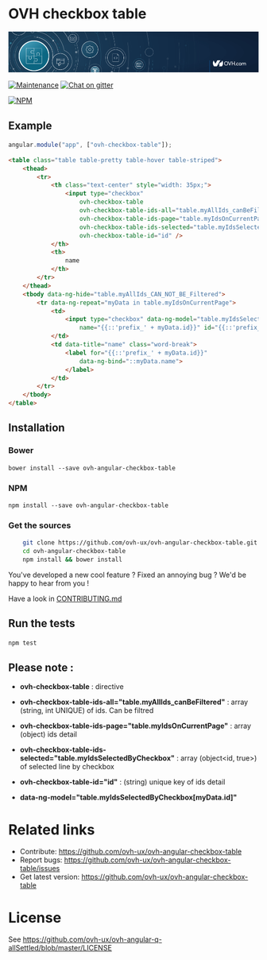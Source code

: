 # OVH checkbox table

![OVH components](githubBanner.png)

[![Maintenance](https://img.shields.io/maintenance/yes/2017.svg)]() [![Chat on gitter](https://img.shields.io/gitter/room/ovh/ux.svg)](https://gitter.im/ovh/ux)

[![NPM](https://nodei.co/npm/ovh-angular-checkbox-table.png?downloads=true&downloadRank=true&stars=true)](https://nodei.co/npm/ovh-angular-checkbox-table/)

## Example

```javascript
angular.module("app", ["ovh-checkbox-table"]);
```

```html
<table class="table table-pretty table-hover table-striped">
    <thead>
        <tr>
            <th class="text-center" style="width: 35px;">
                <input type="checkbox"
                    ovh-checkbox-table
                    ovh-checkbox-table-ids-all="table.myAllIds_canBeFiltered"
                    ovh-checkbox-table-ids-page="table.myIdsOnCurrentPage"
                    ovh-checkbox-table-ids-selected="table.myIdsSelectedByCheckbox"
                    ovh-checkbox-table-id="id" />
            </th>
            <th>
                name
            </th>
        </tr>
    </thead>
    <tbody data-ng-hide="table.myAllIds_CAN_NOT_BE_Filtered">
        <tr data-ng-repeat="myData in table.myIdsOnCurrentPage">
            <td>
                <input type="checkbox" data-ng-model="table.myIdsSelectedByCheckbox[myData.id]"
                    name="{{::'prefix_' + myData.id}}" id="{{::'prefix_' + myData.id}}">
            </td>
            <td data-title="name" class="word-break">
                <label for="{{::'prefix_' + myData.id}}"
                    data-ng-bind="::myData.name">
                </label>
            </td>
        </tr>
    </tbody>
</table>
```

## Installation

### Bower
```
bower install --save ovh-angular-checkbox-table
```

### NPM
```
npm install --save ovh-angular-checkbox-table
```

### Get the sources

```bash
    git clone https://github.com/ovh-ux/ovh-angular-checkbox-table.git
    cd ovh-angular-checkbox-table
    npm install && bower install
```

You've developed a new cool feature ? Fixed an annoying bug ? We'd be happy
to hear from you !

Have a look in [CONTRIBUTING.md](https://github.com/ovh-ux/ovh-angular-checkbox-table/blob/master/CONTRIBUTING.md)

## Run the tests

```bash
npm test
```

## Please note :

* **ovh-checkbox-table** : directive
* **ovh-checkbox-table-ids-all="table.myAllIds_canBeFiltered"** : array (string, int UNIQUE) of ids. Can be filtred
* **ovh-checkbox-table-ids-page="table.myIdsOnCurrentPage"** : array (object) ids detail
* **ovh-checkbox-table-ids-selected="table.myIdsSelectedByCheckbox"** : array (object<id, true>) of selected line by checkbox
* **ovh-checkbox-table-id="id"** : (string) unique key of ids detail

* **data-ng-model="table.myIdsSelectedByCheckbox[myData.id]"**

# Related links

 * Contribute: https://github.com/ovh-ux/ovh-angular-checkbox-table
 * Report bugs: https://github.com/ovh-ux/ovh-angular-checkbox-table/issues
 * Get latest version: https://github.com/ovh-ux/ovh-angular-checkbox-table

# License

See https://github.com/ovh-ux/ovh-angular-q-allSettled/blob/master/LICENSE
